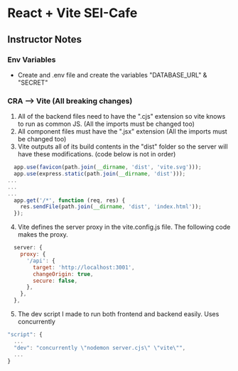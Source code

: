 # React + Vite SEI-Cafe

## Instructor Notes

### Env Variables

- Create and .env file and create the variables "DATABASE_URL" & "SECRET"

### CRA --> Vite (All breaking changes)

1. All of the backend files need to have the ".cjs" extension so vite knows to run as common JS. (All the imports must be changed too)
2. All component files must have the ".jsx" extension (All the imports must be changed too)
3. Vite outputs all of its build contents in the "dist" folder so the server will have these modifications. (code below is not in order)

```js
  app.use(favicon(path.join(__dirname, 'dist', 'vite.svg')));
  app.use(express.static(path.join(__dirname, 'dist')));
...
...
...
  app.get('/*', function (req, res) {
    res.sendFile(path.join(__dirname, 'dist', 'index.html'));
  });
```

4. Vite defines the server proxy in the vite.config.js file. The following code makes the proxy.

```js
  server: {
    proxy: {
      '/api': {
        target: 'http://localhost:3001',
        changeOrigin: true,
        secure: false,
      },
    },
  },
```

5. The dev script I made to run both frontend and backend easily. Uses concurrently

```js
"script": {
  ...
  "dev": "concurrently \"nodemon server.cjs\" \"vite\"",
  ...
}

```
